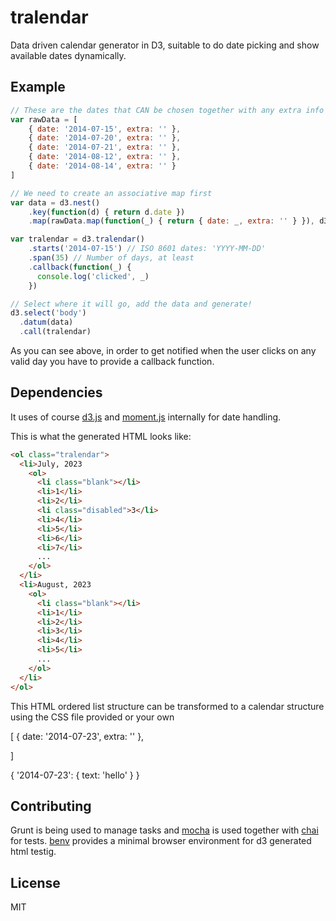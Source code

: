 tralendar
=========

Data driven calendar generator in D3, suitable to do date picking and show available dates dynamically.

## Example
```javascript
// These are the dates that CAN be chosen together with any extra info
var rawData = [
    { date: '2014-07-15', extra: '' },
    { date: '2014-07-20', extra: '' },
    { date: '2014-07-21', extra: '' },
    { date: '2014-08-12', extra: '' },
    { date: '2014-08-14', extra: '' }
]

// We need to create an associative map first
var data = d3.nest()
    .key(function(d) { return d.date })
    .map(rawData.map(function(_) { return { date: _, extra: '' } }), d3.map)

var tralendar = d3.tralendar()
    .starts('2014-07-15') // ISO 8601 dates: 'YYYY-MM-DD'
    .span(35) // Number of days, at least
    .callback(function(_) {
      console.log('clicked', _)
    })

// Select where it will go, add the data and generate!
d3.select('body')
  .datum(data)
  .call(tralendar)
```

As you can see above, in order to get notified when the user clicks on any valid day you have to provide a callback function.


## Dependencies

It uses of course [d3.js](http://d3js.org/) and [moment.js](http://momentjs.com/) internally for date handling.

This is what the generated HTML looks like:

```html
<ol class="tralendar">
  <li>July, 2023
    <ol>
      <li class="blank"></li>
      <li>1</li>
      <li>2</li>
      <li class="disabled">3</li>
      <li>4</li>
      <li>5</li>
      <li>6</li>
      <li>7</li>
      ...
    </ol>
  </li>
  <li>August, 2023
    <ol>
      <li class="blank"></li>
      <li>1</li>
      <li>2</li>
      <li>3</li>
      <li>4</li>
      <li>5</li>
      ...
    </ol>
  </li>
</ol>
```

This HTML ordered list structure can be transformed to a calendar structure using the CSS file provided or your own

[
{ date: '2014-07-23', extra: '' },

]

{
  '2014-07-23': {
    text: 'hello'
  }
}

## Contributing

Grunt is being used to manage tasks and [mocha](http://visionmedia.github.io/mocha/) is used together with [chai](http://chaijs.com/) for tests. [benv](ttps://github.com/artsy/benv) provides a minimal browser environment for d3 generated html testig.

## License

MIT
